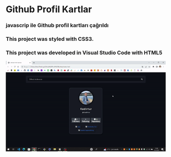 # Github Profil Kartlar
<h3> javascrip ile Github profil kartları çağrıldı </h3>
<h3> This project was styled with CSS3. </h3>
<h3> This project was developed in Visual Studio Code with HTML5 </h3>

![GitHub Profil Cards](https://github.com/Kadirtur/Github-Profil-Kartlar-/blob/main/GitHub.gif)
